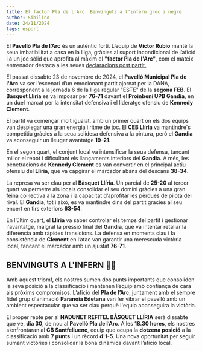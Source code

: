 ```yaml
---
title: El factor Pla de l'Arc: Benvinguts a l'infern groc i negre
author: Sibilino
date: 24/11/2024
tags: esport
---
```


El **Pavelló Pla de l’Arc** és un autèntic fortí. L’equip de **Víctor Rubio** manté la seua imbatibilitat a casa en la lliga, gràcies al suport incondicional de l’afició i a un joc sòlid que aprofita al màxim el **"factor Pla de l'Arc"**, com el mateix entrenador destaca a les seues [declaracions post partit.](https://www.instagram.com/p/DCwJOtYNAJf/?hl=es/)

El passat dissabte 23 de novembre de 2024, el **Pavelló Municipal Pla de l'Arc** va ser l’escenari d’un emocionant partit ajornat per la DANA, corresponent a la jornada 6 de la lliga regular "ESTE" de la **segona FEB**. El **Bàsquet Llíria** es va imposar per **76-71** davant el **Proinbeni UPB Gandia**, en un duel marcat per la intensitat defensiva i el lideratge ofensiu de **Kennedy Clement**.

El partit va començar molt igualat, amb un primer quart on els dos equips van desplegar una gran energia i ritme de joc. El **CEB Llíria** va mantindre's competitiu gràcies a la seua solidesa defensiva a la pintura, però el **Gandia** va aconseguir un lleuger avantatge **19-21**.

En el segon quart, el conjunt local va intensificar la seua defensa, tancant millor el rebot i dificultant els llançaments interiors del **Gandia**. A més, les penetracions de **Kennedy Clement** es van convertir en el principal actiu ofensiu del **Llíria**, que va capgirar el marcador abans del descans **38-34**.

La represa va ser clau per al **Bàsquet Llíria**. Un parcial de **25-20** al tercer quart va permetre als locals consolidar el seu domini gràcies a una gran feina col·lectiva a la zona i la capacitat d’aprofitar les pèrdues de pilota del rival. El **Gandia**, tot i això, es va mantindre dins del partit gràcies al seu encert en tirs exteriors **63-54**.

En l’últim quart, el **Llíria** va saber controlar els temps del partit i gestionar l'avantatge, malgrat la pressió final del **Gandia**, que va intentar retallar la diferència amb ràpides transicions. La defensa en moments clau i la consistència de **Clement** en l’atac van garantir una merescuda victòria local, tancant el marcador amb un ajustat **76-71**.

## BENVINGUTS A L'INFERN 💛🖤

Amb aquest triomf, els nostres sumen dos punts importants que consoliden la seva posició a la classificació i mantenen l’equip amb confiança de cara als pròxims compromisos. L’afició del **Pla de l’Arc**, juntament amb el sempre fidel grup d'animació **Paranoia Edetana** van fer vibrar el pavelló amb un ambient espectacular que va ser clau perquè l'equip aconseguira la victòria.

El proper repte per al **NADUNET REFITEL BÀSQUET LLÍRIA** serà dissabte que ve, **dia 30**, de nou al **Pavelló Pla de l’Arc**. A les **18.30 hores**, els nostres s’enfrontaran al **CB Santfeliuenc**, equip que ocupa la **dotzena posició** a la classificació amb **7 punts** i un rècord **d'1-5**. Una nova oportunitat per seguir sumant victòries i consolidar la bona dinàmica davant l’afició local.